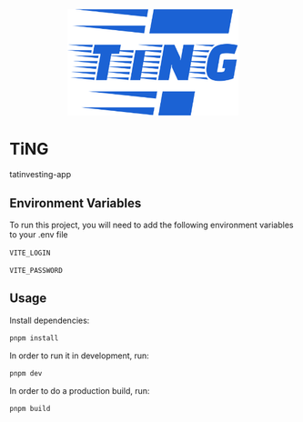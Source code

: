 <p align='center'>
  <img src='./public/TiNG.svg' alt='TiNG' width='300'>
<p>

# TiNG

tatinvesting-app

## Environment Variables

To run this project, you will need to add the following environment variables to your .env file

`VITE_LOGIN`

`VITE_PASSWORD`

## Usage

Install dependencies:

```bash
pnpm install
```

In order to run it in development, run:

```bash
pnpm dev
```

In order to do a production build, run:

```bash
pnpm build
```
